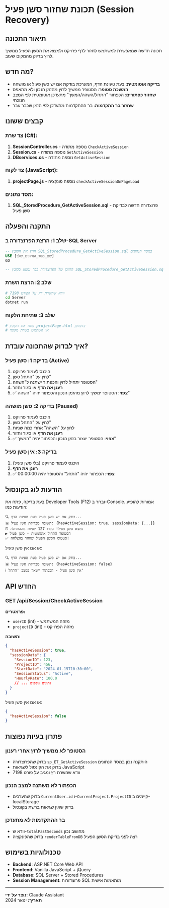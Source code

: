 # תכונת שחזור סשן פעיל (Session Recovery)

## תיאור התכונה

תכונה חדשה שמאפשרת למשתמש לחזור לדף פרויקט ולמצוא את הסשן הפעיל ממשיך לרוץ בדיוק מהמקום שעזב.

## מה חדש?

- **בדיקה אוטומטית**: בעת טעינת הדף, המערכת בודקת אם יש סשן פעיל או מושהה
- **המשכת סטופר**: הסטופר ממשיך לרוץ מהזמן הנכון ולא מתאפס
- **שחזור כפתורים**: הכפתור "התחל/השהה/המשך" מתעדכן אוטומטית לפי המצב הנוכחי
- **שחזור בר התקדמות**: בר ההתקדמות מתעדכן לפי הזמן שכבר עבר

## קבצים ששונו

### צד שרת (C#):

1. **SessionController.cs** - נוספה מתודה `CheckActiveSession`
2. **Session.cs** - נוספה מתודה `GetActiveSession`
3. **DBservices.cs** - נוספה מתודה `GetActiveSession`

### צד לקוח (JavaScript):

1. **projectPage.js** - נוספה פונקציה `checkActiveSessionOnPageLoad`

### מסד נתונים:

1. **SQL_StoredProcedure_GetActiveSession.sql** - פרוצדורה חדשה לבדיקת סשן פעיל

## התקנה והפעלה

### שלב 1: הרצת הפרוצדורה ב-SQL Server

```sql
-- הרץ את הקובץ SQL_StoredProcedure_GetActiveSession.sql במסד הנתונים
USE [שם_מסד_הנתונים_שלך]
GO

-- התוכן של הפרוצדורה כבר נמצא בקובץ SQL_StoredProcedure_GetActiveSession.sql
```

### שלב 2: הרצת השרת

```bash
# וודא שהשרת רץ על הפורט 7198
cd Server
dotnet run
```

### שלב 3: פתיחת הלקוח

```bash
# פתח את הקובץ projectPage.html בדפדפן
# או השתמש בשרת מקומי
```

## איך לבדוק שהתכונה עובדת?

### בדיקה 1: סשן פעיל (Active)

1. היכנס לעמוד פרויקט
2. לחץ על "התחל סשן"
3. הסטופר יתחיל לרוץ והכפתור ישתנה ל"השהה"
4. **רענן את הדף** או סגור וחזור
5. ✅ **צפוי**: הסטופר ימשיך לרוץ מהזמן הנכון והכפתור יהיה "השהה"

### בדיקה 2: סשן מושהה (Paused)

1. היכנס לעמוד פרויקט
2. לחץ על "התחל סשן"
3. לחץ על "השהה" אחרי כמה שניות
4. **רענן את הדף** או סגור וחזור
5. ✅ **צפוי**: הסטופר יעצור בזמן הנכון והכפתור יהיה "המשך"

### בדיקה 3: אין סשן פעיל

1. היכנס לעמוד פרויקט (בלי סשן פעיל)
2. **רענן את הדף**
3. ✅ **צפוי**: הכפתור יהיה "התחל" והסטופר יהיה 00:00:00

## הודעות לוג בקונסול

בעת בדיקה, פתח את Developer Tools (F12) ובחר ב-Console. אמורות להופיע הודעות כמו:

```
🔍 בודק אם יש סשן פעיל בעת טעינת הדף...
📊 תשובה מבדיקת סשן פעיל: {hasActiveSession: true, sessionData: {...}}
⏰ נמצא סשן פעיל! עברו 127 שניות מההתחלה
▶️ הסטופר התחיל אוטומטית - סשן פעיל
✅ סטטוס הסשן הפעיל שוחזר בהצלחה!
```

או אם אין סשן פעיל:

```
🔍 בודק אם יש סשן פעיל בעת טעינת הדף...
📊 תשובה מבדיקת סשן פעיל: {hasActiveSession: false}
ℹ️ אין סשן פעיל - הכפתור יישאר במצב 'התחל'
```

## API החדש

### GET /api/Session/CheckActiveSession

**פרמטרים:**

- `userID` (int) - מזהה המשתמש
- `projectID` (int) - מזהה הפרויקט

**תשובה:**

```json
{
  "hasActiveSession": true,
  "sessionData": {
    "SessionID": 123,
    "ProjectID": 456,
    "StartDate": "2024-01-15T10:30:00",
    "SessionStatus": "Active",
    "HourlyRate": 100.0
    // ... נתונים נוספים
  }
}
```

או אם אין סשן פעיל:

```json
{
  "hasActiveSession": false
}
```

## פתרון בעיות נפוצות

### הסטופר לא ממשיך לרוץ אחרי רענון

- בדוק שהפרוצדורה `sp_ET_GetActiveSession` הותקנה נכון במסד הנתונים
- בדוק את הקונסול לשגיאות JavaScript
- וודא שהשרת רץ ומגיב על פורט 7198

### הכפתור לא משתנה למצב הנכון

- בדוק שהערכים `CurrentUser.id` ו-`CurrentProject.ProjectID` קיימים ב-localStorage
- בדוק שאין שגיאות ברשת בקונסול

### בר ההתקדמות לא מתעדכן

- וודא ש-`totalPastSeconds` מחושב נכון
- בדוק שהפונקציה `renderTableFromDB` רצה לפני בדיקת הסשן הפעיל

## טכנולוגיות בשימוש

- **Backend**: ASP.NET Core Web API
- **Frontend**: Vanilla JavaScript + jQuery
- **Database**: SQL Server + Stored Procedures
- **Session Management**: פרוצדורות SQL מותאמות אישית

---

**נוצר על ידי:** Claude Assistant  
**תאריך:** ינואר 2024
